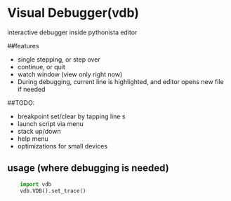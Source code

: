 # Visual Debugger(vdb)
  interactive debugger inside pythonista editor

##features
* single stepping, or step over
* continue, or quit
* watch window (view only right now)
* During debugging, current line is highlighted, and editor opens new file if needed

##TODO:
- breakpoint set/clear by tapping line s
- launch script via menu
- stack up/down 
- help menu
- optimizations for small devices

## usage (where debugging is needed)
```python
	import vdb
	vdb.VDB().set_trace()
	
```
